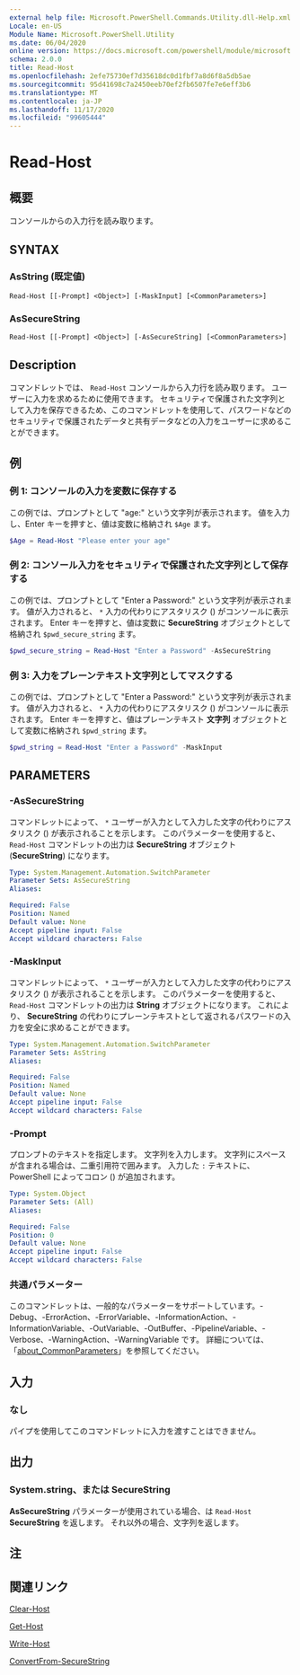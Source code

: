 ```yaml
---
external help file: Microsoft.PowerShell.Commands.Utility.dll-Help.xml
Locale: en-US
Module Name: Microsoft.PowerShell.Utility
ms.date: 06/04/2020
online version: https://docs.microsoft.com/powershell/module/microsoft.powershell.utility/read-host?view=powershell-7.2&WT.mc_id=ps-gethelp
schema: 2.0.0
title: Read-Host
ms.openlocfilehash: 2efe75730ef7d35618dc0d1fbf7a8d6f8a5db5ae
ms.sourcegitcommit: 95d41698c7a2450eeb70ef2fb6507fe7e6eff3b6
ms.translationtype: MT
ms.contentlocale: ja-JP
ms.lasthandoff: 11/17/2020
ms.locfileid: "99605444"
---
```

# Read-Host

## 概要
コンソールからの入力行を読み取ります。

## SYNTAX

### AsString (既定値)

```
Read-Host [[-Prompt] <Object>] [-MaskInput] [<CommonParameters>]
```

### AsSecureString

```
Read-Host [[-Prompt] <Object>] [-AsSecureString] [<CommonParameters>]
```

## Description

コマンドレットでは、 `Read-Host` コンソールから入力行を読み取ります。 ユーザーに入力を求めるために使用できます。 セキュリティで保護された文字列として入力を保存できるため、このコマンドレットを使用して、パスワードなどのセキュリティで保護されたデータと共有データなどの入力をユーザーに求めることができます。

## 例

### 例 1: コンソールの入力を変数に保存する

この例では、プロンプトとして "age:" という文字列が表示されます。 値を入力し、Enter キーを押すと、値は変数に格納され `$Age` ます。

```powershell
$Age = Read-Host "Please enter your age"
```

### 例 2: コンソール入力をセキュリティで保護された文字列として保存する

この例では、プロンプトとして "Enter a Password:" という文字列が表示されます。 値が入力されると、 `*` 入力の代わりにアスタリスク () がコンソールに表示されます。 Enter キーを押すと、値は変数に **SecureString** オブジェクトとして格納され `$pwd_secure_string` ます。

```powershell
$pwd_secure_string = Read-Host "Enter a Password" -AsSecureString
```

### 例 3: 入力をプレーンテキスト文字列としてマスクする

この例では、プロンプトとして "Enter a Password:" という文字列が表示されます。 値が入力されると、 `*` 入力の代わりにアスタリスク () がコンソールに表示されます。 Enter キーを押すと、値はプレーンテキスト **文字列** オブジェクトとして変数に格納され `$pwd_string` ます。

```powershell
$pwd_string = Read-Host "Enter a Password" -MaskInput
```

## PARAMETERS

### -AsSecureString

コマンドレットによって、 `*` ユーザーが入力として入力した文字の代わりにアスタリスク () が表示されることを示します。 このパラメーターを使用すると、 `Read-Host` コマンドレットの出力は **SecureString** オブジェクト (**SecureString**) になります。

```yaml
Type: System.Management.Automation.SwitchParameter
Parameter Sets: AsSecureString
Aliases:

Required: False
Position: Named
Default value: None
Accept pipeline input: False
Accept wildcard characters: False
```

### -MaskInput

コマンドレットによって、 `*` ユーザーが入力として入力した文字の代わりにアスタリスク () が表示されることを示します。 このパラメーターを使用すると、 `Read-Host` コマンドレットの出力は **String** オブジェクトになります。
これにより、 **SecureString** の代わりにプレーンテキストとして返されるパスワードの入力を安全に求めることができます。

```yaml
Type: System.Management.Automation.SwitchParameter
Parameter Sets: AsString
Aliases:

Required: False
Position: Named
Default value: None
Accept pipeline input: False
Accept wildcard characters: False
```

### -Prompt

プロンプトのテキストを指定します。
文字列を入力します。
文字列にスペースが含まれる場合は、二重引用符で囲みます。
入力した `:` テキストに、PowerShell によってコロン () が追加されます。

```yaml
Type: System.Object
Parameter Sets: (All)
Aliases:

Required: False
Position: 0
Default value: None
Accept pipeline input: False
Accept wildcard characters: False
```

### 共通パラメーター

このコマンドレットは、一般的なパラメーターをサポートしています。-Debug、-ErrorAction、-ErrorVariable、-InformationAction、-InformationVariable、-OutVariable、-OutBuffer、-PipelineVariable、-Verbose、-WarningAction、-WarningVariable です。 詳細については、「[about_CommonParameters](https://go.microsoft.com/fwlink/?LinkID=113216)」を参照してください。

## 入力

### なし

パイプを使用してこのコマンドレットに入力を渡すことはできません。

## 出力

### System.string、または SecureString

**AsSecureString** パラメーターが使用されている場合、は `Read-Host` **SecureString** を返します。 それ以外の場合、文字列を返します。

## 注

## 関連リンク

[Clear-Host](../microsoft.powershell.core/clear-host.md)

[Get-Host](Get-Host.md)

[Write-Host](Write-Host.md)

[ConvertFrom-SecureString](../Microsoft.PowerShell.Security/ConvertFrom-SecureString.md)
